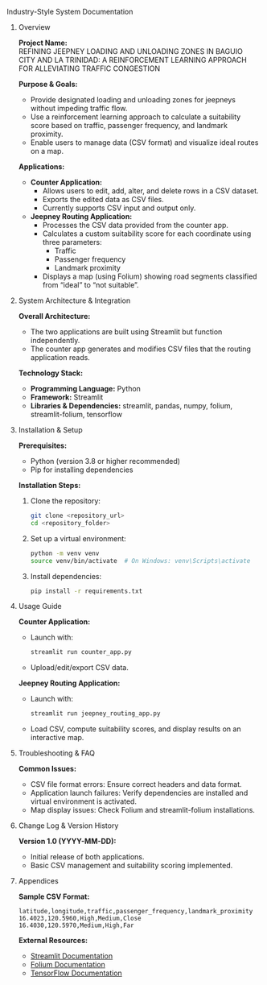 Industry-Style System Documentation
1. Overview

    **Project Name:**  
    REFINING JEEPNEY LOADING AND UNLOADING ZONES IN BAGUIO CITY AND LA TRINIDAD:
    A REINFORCEMENT LEARNING APPROACH FOR ALLEVIATING TRAFFIC CONGESTION

    **Purpose & Goals:**  
    - Provide designated loading and unloading zones for jeepneys without impeding traffic flow.
    - Use a reinforcement learning approach to calculate a suitability score based on traffic, passenger frequency, and landmark proximity.
    - Enable users to manage data (CSV format) and visualize ideal routes on a map.

    **Applications:**  
    - **Counter Application:**  
      - Allows users to edit, add, alter, and delete rows in a CSV dataset.
      - Exports the edited data as CSV files.
      - Currently supports CSV input and output only.
    - **Jeepney Routing Application:**  
      - Processes the CSV data provided from the counter app.
      - Calculates a custom suitability score for each coordinate using three parameters:
        - Traffic
        - Passenger frequency
        - Landmark proximity
      - Displays a map (using Folium) showing road segments classified from “ideal” to “not suitable”.
    
2. System Architecture & Integration

    **Overall Architecture:**  
    - The two applications are built using Streamlit but function independently.
    - The counter app generates and modifies CSV files that the routing application reads.

    **Technology Stack:**
    - **Programming Language:** Python
    - **Framework:** Streamlit
    - **Libraries & Dependencies:** streamlit, pandas, numpy, folium, streamlit-folium, tensorflow
    
3. Installation & Setup

    **Prerequisites:**  
    - Python (version 3.8 or higher recommended)
    - Pip for installing dependencies

    **Installation Steps:**  
    1. Clone the repository:
       ```bash
       git clone <repository_url>
       cd <repository_folder>
       ```
    2. Set up a virtual environment:
       ```bash
       python -m venv venv
       source venv/bin/activate  # On Windows: venv\Scripts\activate
       ```
    3. Install dependencies:
       ```bash
       pip install -r requirements.txt
       ```
    
4. Usage Guide

    **Counter Application:**  
    - Launch with:
      ```bash
      streamlit run counter_app.py
      ```
    - Upload/edit/export CSV data.

    **Jeepney Routing Application:**  
    - Launch with:
      ```bash
      streamlit run jeepney_routing_app.py
      ```
    - Load CSV, compute suitability scores, and display results on an interactive map.
    
5. Troubleshooting & FAQ

    **Common Issues:**  
    - CSV file format errors: Ensure correct headers and data format.
    - Application launch failures: Verify dependencies are installed and virtual environment is activated.
    - Map display issues: Check Folium and streamlit-folium installations.
    
6. Change Log & Version History

    **Version 1.0 (YYYY-MM-DD):**  
    - Initial release of both applications.
    - Basic CSV management and suitability scoring implemented.
    
7. Appendices

    **Sample CSV Format:**
    ```csv
    latitude,longitude,traffic,passenger_frequency,landmark_proximity
    16.4023,120.5960,High,Medium,Close
    16.4030,120.5970,Medium,High,Far
    ```

    **External Resources:**  
    - [Streamlit Documentation](https://docs.streamlit.io/)
    - [Folium Documentation](https://python-visualization.github.io/folium/)
    - [TensorFlow Documentation](https://www.tensorflow.org/)
    
